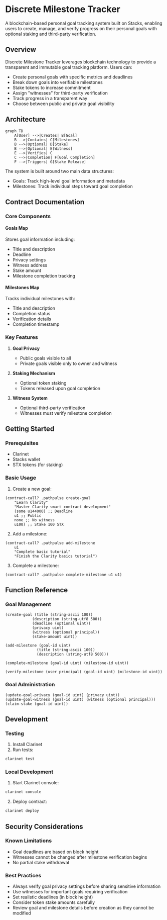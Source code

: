 # Discrete Milestone Tracker

A blockchain-based personal goal tracking system built on Stacks, enabling users to create, manage, and verify progress on their personal goals with optional staking and third-party verification.

## Overview

Discrete Milestone Tracker leverages blockchain technology to provide a transparent and immutable goal tracking platform. Users can:

- Create personal goals with specific metrics and deadlines
- Break down goals into verifiable milestones
- Stake tokens to increase commitment
- Assign "witnesses" for third-party verification
- Track progress in a transparent way
- Choose between public and private goal visibility

## Architecture

```mermaid
graph TD
    A[User] -->|Creates| B[Goal]
    B -->|Contains| C[Milestones]
    B -->|Optional| D[Stake]
    B -->|Optional| E[Witness]
    E -->|Verifies| C
    C -->|Completion| F[Goal Completion]
    F -->|Triggers| G[Stake Release]
```

The system is built around two main data structures:
- Goals: Track high-level goal information and metadata
- Milestones: Track individual steps toward goal completion

## Contract Documentation

### Core Components

#### Goals Map
Stores goal information including:
- Title and description
- Deadline
- Privacy settings
- Witness address
- Stake amount
- Milestone completion tracking

#### Milestones Map
Tracks individual milestones with:
- Title and description
- Completion status
- Verification details
- Completion timestamp

### Key Features

1. **Goal Privacy**
   - Public goals visible to all
   - Private goals visible only to owner and witness

2. **Staking Mechanism**
   - Optional token staking
   - Tokens released upon goal completion

3. **Witness System**
   - Optional third-party verification
   - Witnesses must verify milestone completion

## Getting Started

### Prerequisites
- Clarinet
- Stacks wallet
- STX tokens (for staking)

### Basic Usage

1. Create a new goal:
```clarity
(contract-call? .pathpulse create-goal 
    "Learn Clarity" 
    "Master Clarity smart contract development" 
    (some u144000) ;; Deadline
    u1 ;; Public
    none ;; No witness
    u100) ;; Stake 100 STX
```

2. Add a milestone:
```clarity
(contract-call? .pathpulse add-milestone 
    u1 
    "Complete basic tutorial" 
    "Finish the Clarity basics tutorial")
```

3. Complete a milestone:
```clarity
(contract-call? .pathpulse complete-milestone u1 u1)
```

## Function Reference

### Goal Management

```clarity
(create-goal (title (string-ascii 100)) 
            (description (string-utf8 500))
            (deadline (optional uint))
            (privacy uint)
            (witness (optional principal))
            (stake-amount uint))

(add-milestone (goal-id uint)
              (title (string-ascii 100))
              (description (string-utf8 500)))

(complete-milestone (goal-id uint) (milestone-id uint))

(verify-milestone (user principal) (goal-id uint) (milestone-id uint))
```

### Goal Administration

```clarity
(update-goal-privacy (goal-id uint) (privacy uint))
(update-goal-witness (goal-id uint) (witness (optional principal)))
(claim-stake (goal-id uint))
```

## Development

### Testing
1. Install Clarinet
2. Run tests:
```bash
clarinet test
```

### Local Development
1. Start Clarinet console:
```bash
clarinet console
```

2. Deploy contract:
```bash
clarinet deploy
```

## Security Considerations

### Known Limitations
- Goal deadlines are based on block height
- Witnesses cannot be changed after milestone verification begins
- No partial stake withdrawal

### Best Practices
- Always verify goal privacy settings before sharing sensitive information
- Use witnesses for important goals requiring verification
- Set realistic deadlines (in block height)
- Consider token stake amounts carefully
- Review goal and milestone details before creation as they cannot be modified